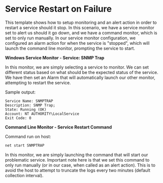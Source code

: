 <strong>Service Restart on Failure</strong>
====================================================
This template shows how to setup monitoring and an alert action in order to restart a service should it stop. In this scenario, we have a service monitor set to alert us should it go down, and we have a command monitor, which is set to only run manually. In our service monitor configuration, we configured an alarm action for when the service is "stopped", which will launch the command line monitor, prompting the service to start.

<strong>Windows Service Monitor - Service: SNMP Trap</strong>

In this monitor, we are simply selecting a service to monitor. We can set different status based on what should be the expected status of the service. We have then set an Alarm that will automatically launch our other monitor, attempting to restart the service.

Sample output:
```
Service Name: SNMPTRAP
Description: SNMP Trap;
State: Running (OK)
Account: NT AUTHORITY\LocalService
Exit Code: 0
```
<strong>Command Line Monitor - Service Restart Command</strong>

Command run on host:
```bat
net start SNMPTRAP
```
In this monitor, we are simply launching the command that will start our problematic service. Important note here is that we set this command to only run manually (or in our case, when called as an alert action). This is to avoid the host to attempt to truncate the logs every two minutes (default collection interval).
